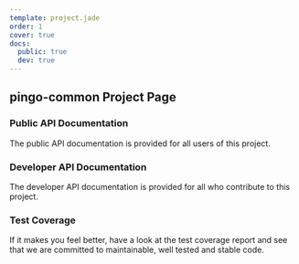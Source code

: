 ```yaml
---
template: project.jade
order: 1
cover: true
docs:
  public: true
  dev: true
---
```


## pingo-common Project Page

### Public API Documentation

The public API documentation is provided for all users of this project.

### Developer API Documentation

The developer API documentation is provided for all who contribute to this project.

### Test Coverage

If it makes you feel better, have a look at the test coverage report and see
that we are committed to maintainable, well tested and stable code.

